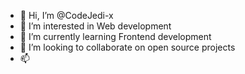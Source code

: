 - 👋 Hi, I’m @CodeJedi-x
- 👀 I’m interested in Web development
- 🌱 I’m currently learning Frontend development
- 💞️ I’m looking to collaborate on open source projects
- 📫 

<!---
CodeJedi-x/CodeJedi-x is a ✨ special ✨ repository because its `README.md` (this file) appears on your GitHub profile.
You can click the Preview link to take a look at your changes.
--->
